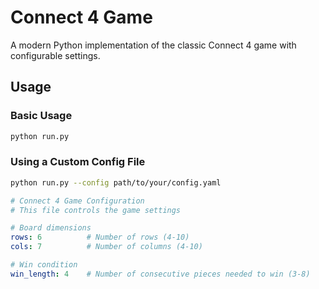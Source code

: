 # Connect 4 Game

A modern Python implementation of the classic Connect 4 game with configurable settings.


## Usage

### Basic Usage
```bash
python run.py
```


### Using a Custom Config File
```bash
python run.py --config path/to/your/config.yaml
```


```yaml
# Connect 4 Game Configuration
# This file controls the game settings

# Board dimensions
rows: 6          # Number of rows (4-10)
cols: 7          # Number of columns (4-10)

# Win condition
win_length: 4    # Number of consecutive pieces needed to win (3-8)

```
